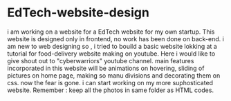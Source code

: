 # EdTech-website-design
i am working on a website for  a EdTech website for my own startup. This website is designed only in frontend, no work has been done on back-end. i am new to web designing so , i tried to bouild a basic website lokking at a tutorial for food-delivery website making on youtube. Here i would like to give shout out to "cyberwarriors" youtube channel. main features incorporated in this website will be animations on hovering, sliding of pictures on home page, making so manu divisions and decorating them on css. now the fear is gone. i can start working on my more suphosticated website.
Remember : keep all the photos in same folder as HTML codes.
